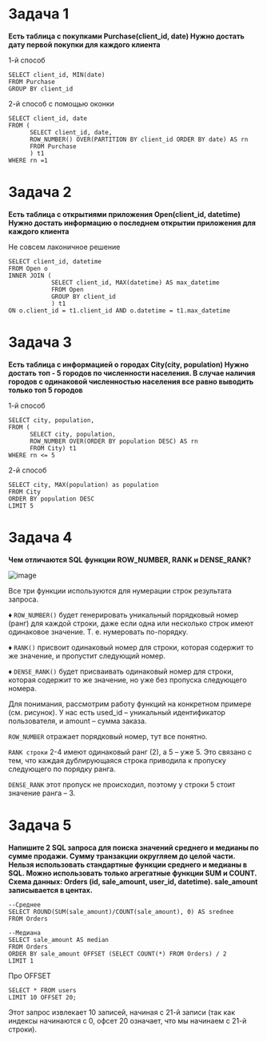 # Задача 1

**Есть таблица с покупками Purchase(client_id, date)
Нужно достать дату первой покупки для каждого клиента**

1-й способ

```
SELECT client_id, MIN(date) 
FROM Purchase
GROUP BY client_id
```

2-й способ с помощью оконки

```
SELECT client_id, date
FROM (
      SELECT client_id, date,
      ROW_NUMBER() OVER(PARTITION BY client_id ORDER BY date) AS rn
      FROM Purchase
      ) t1
WHERE rn =1
```

# Задача 2

**Есть таблица с открытиями приложения Open(client_id, datetime)
Нужно достать информацию о последнем открытии приложения для каждого клиента**

Не совсем лаконичное решение

```
SELECT client_id, datetime
FROM Open o
INNER JOIN (
            SELECT client_id, MAX(datetime) AS max_datetime
            FROM Open
            GROUP BY client_id  
            ) t1
ON o.client_id = t1.client_id AND o.datetime = t1.max_datetime
```

# Задача 3

**Есть таблица с информацией о городах City(city, population)
Нужно достать топ - 5 городов по численности населения. В случае наличия городов с одинаковой численностью населения все равно выводить только топ 5 городов**

1-й способ

```
SELECT city, population,
FROM (
      SELECT city, population,
      ROW_NUMBER OVER(ORDER BY population DESC) AS rn
      FROM City) t1
WHERE rn <= 5
```

2-й способ

```
SELECT city, MAX(population) as population
FROM City
ORDER BY population DESC
LIMIT 5
```

# Задача 4

**Чем отличаются SQL функции ROW_NUMBER, RANK и DENSE_RANK?**

![image](https://github.com/user-attachments/assets/1158be16-78ce-4958-a7f1-8d2e22b1bc3e)

Все три функции используются для нумерации строк результата запроса.

♦️ ```ROW_NUMBER()``` будет генерировать уникальный порядковый номер (ранг) для каждой строки, даже если одна или несколько строк имеют одинаковое значение. Т. е. нумеровать по-порядку.

♦️ ```RANK()``` присвоит одинаковый номер для строки, которая содержит то же значение, и пропустит следующий номер.

♦️ ```DENSE_RANK()``` будет присваивать одинаковый номер для строки, которая содержит то же значение, но уже без пропуска следующего номера.

Для понимания, рассмотрим работу функций на конкретном примере (см. рисунок). У нас есть used_id – уникальный идентификатор пользователя, и amount – сумма заказа. 

```ROW_NUMBER``` отражает порядковый номер, тут все понятно. 

```RANK строки``` 2-4 имеют одинаковый ранг (2), а 5 – уже 5. Это связано с тем, что каждая дублирующаяся строка приводила к пропуску следующего по порядку ранга. 

```DENSE_RANK``` этот пропуск не происходил, поэтому у строки 5 стоит значение ранга – 3.

# Задача 5

**Напишите 2 SQL запроса для поиска значений среднего и медианы по сумме продажи. Сумму транзакции округляем до целой части. Нельзя использовать стандартные функции среднего и медианы в SQL. Можно использовать только агрегатные функции SUM и COUNT. Схема данных: Orders (id, sale_amount, user_id, datetime). sale_amount записывается в центах.**

```
--Среднее
SELECT ROUND(SUM(sale_amount)/COUNT(sale_amount), 0) AS srednee
FROM Orders

--Медиана
SELECT sale_amount AS median
FROM Orders
ORDER BY sale_amount OFFSET (SELECT COUNT(*) FROM Orders) / 2
LIMIT 1
```

Про OFFSET

```
SELECT * FROM users
LIMIT 10 OFFSET 20;
```
Этот запрос извлекает 10 записей, начиная с 21-й записи (так как индексы начинаются с 0, офсет 20 означает, что мы начинаем с 21-й строки).







